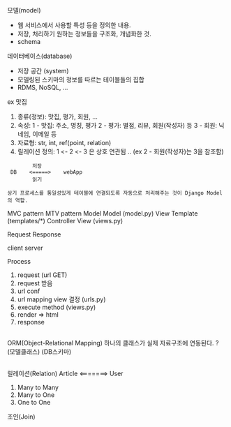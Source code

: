 모델(model)
 - 웹 서비스에서 사용할 특성 등을 정의한 내용. 
 - 저장, 처리하기 원하는 정보들을 구조화, 개념화한 것. 
 - schema 
 
데이터베이스(database)
 - 저장 공간 (system)
 - 모델링된 스키마의 정보를 따르는 테이블들의 집합
 - RDMS, NoSQL, ... 
 
 ex 맛집
 1) 종류(정보): 맛집, 평가, 회원, ... 
 2) 속성: 
    1 - 맛집: 주소, 명칭, 평가 
    2 - 평가: 별점, 리뷰, 회원(작성자) 등 
    3 - 회원: 닉네임, 이메일 등
 3) 자료형: str, int, ref(point, relation)
 4) 릴레이션 정의: 1 <- 2 <- 3 은 상호 연관됨 .. (ex 2 - 회원(작성자)는 3을 참조함)
 
 
```
        저장
 DB    <=====>    webApp
        읽기

상기 프로세스를 통일성있게 테이블에 연결되도록 자동으로 처리해주는 것이 Django Model의 역할. 
```




MVC pattern             MTV pattern
Model                   Model (model.py)
View                    Template (templates/*)
Controller              View (views.py)


Request                 Response

client                  server

Process
1) request (url GET)
2) request 받음
3) url conf
4) url mapping view 결정 (urls.py)
5) execute method (views.py) 
6) render => html
7) response


##
ORM(Object-Relational Mapping)
하나의 클래스가 실제 자료구조에 연동된다. ?
(모델클래스)    (DB스키마)

##
릴레이션(Relation)
Article <=======> User
1) Many to Many
2) Many to One
3) One to One

조인(Join) 


